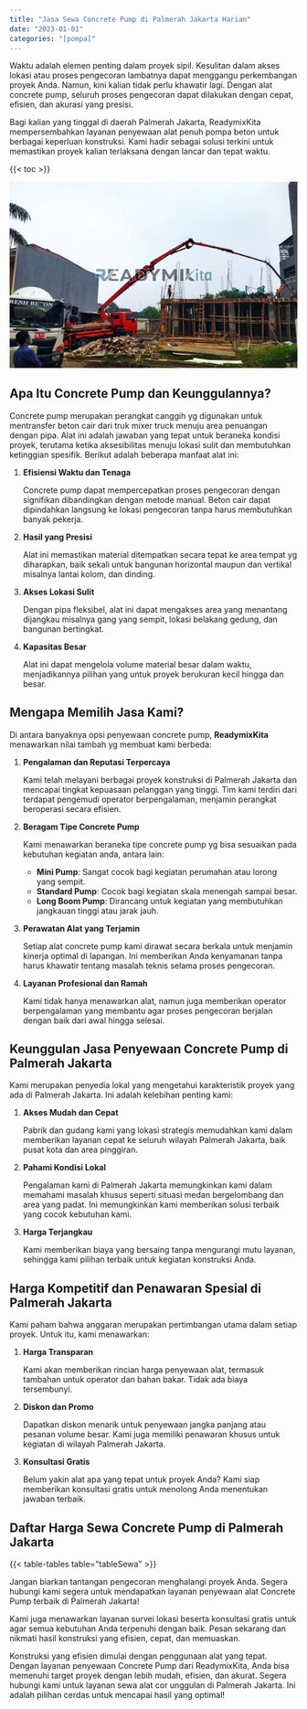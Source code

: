 ```yaml
---
title: "Jasa Sewa Concrete Pump di Palmerah Jakarta Harian"
date: "2023-01-01"
categories: "[pompa]"
---
```


Waktu adalah elemen penting dalam proyek sipil. Kesulitan dalam akses lokasi atau proses pengecoran lambatnya dapat menggangu perkembangan proyek Anda. Namun, kini kalian tidak perlu khawatir lagi. Dengan alat concrete pump, seluruh proses pengecoran dapat dilakukan dengan cepat, efisien, dan akurasi yang presisi.

Bagi kalian yang tinggal di daerah Palmerah Jakarta, ReadymixKita mempersembahkan layanan penyewaan alat penuh pompa beton untuk berbagai keperluan konstruksi. Kami hadir sebagai solusi terkini untuk memastikan proyek kalian terlaksana dengan lancar dan tepat waktu.

{{< toc >}}

![Jasa Sewa Concrete Pump di Palmerah Jakarta Harian](/images/pompa/sewa-pompa-16.jpg)

## Apa Itu Concrete Pump dan Keunggulannya?

Concrete pump merupakan perangkat canggih yg digunakan untuk mentransfer beton cair dari truk mixer truck menuju area penuangan dengan pipa. Alat ini adalah jawaban yang tepat untuk beraneka kondisi proyek, terutama ketika aksesibilitas menuju lokasi sulit dan membutuhkan ketinggian spesifik. Berikut adalah beberapa manfaat alat ini:

1. **Efisiensi Waktu dan Tenaga**

   Concrete pump dapat mempercepatkan proses pengecoran dengan signifikan dibandingkan dengan metode manual. Beton cair dapat dipindahkan langsung ke lokasi pengecoran tanpa harus membutuhkan banyak pekerja.

2. **Hasil yang Presisi**

   Alat ini memastikan material ditempatkan secara tepat ke area tempat yg diharapkan, baik sekali untuk bangunan horizontal maupun dan vertikal misalnya lantai kolom, dan dinding.

3. **Akses Lokasi Sulit**

   Dengan pipa fleksibel, alat ini dapat mengakses area yang menantang dijangkau misalnya gang yang sempit, lokasi belakang gedung, dan bangunan bertingkat.

4. **Kapasitas Besar**

   Alat ini dapat mengelola volume material besar dalam waktu, menjadikannya pilihan yang untuk proyek berukuran kecil hingga dan besar.

## Mengapa Memilih Jasa Kami?

Di antara banyaknya opsi penyewaan concrete pump, **ReadymixKita** menawarkan nilai tambah yg membuat kami berbeda:

1. **Pengalaman dan Reputasi Terpercaya**

   Kami telah melayani berbagai proyek konstruksi di Palmerah Jakarta dan mencapai tingkat kepuasaan pelanggan yang tinggi. Tim kami terdiri dari terdapat pengemudi operator berpengalaman, menjamin perangkat beroperasi secara efisien.

2. **Beragam Tipe Concrete Pump**

   Kami menawarkan beraneka tipe concrete pump yg bisa sesuaikan pada kebutuhan kegiatan anda, antara lain:
   - **Mini Pump**: Sangat cocok bagi kegiatan perumahan atau lorong yang sempit.
   - **Standard Pump**: Cocok bagi kegiatan skala menengah sampai besar.
   - **Long Boom Pump**: Dirancang untuk kegiatan yang membutuhkan jangkauan tinggi atau jarak jauh.

3. **Perawatan Alat yang Terjamin**

   Setiap alat concrete pump kami dirawat secara berkala untuk menjamin kinerja optimal di lapangan. Ini memberikan Anda kenyamanan tanpa harus khawatir tentang masalah teknis selama proses pengecoran.

4. **Layanan Profesional dan Ramah**

   Kami tidak hanya menawarkan alat, namun juga memberikan operator berpengalaman yang membantu agar proses pengecoran berjalan dengan baik dari awal hingga selesai.

## Keunggulan Jasa Penyewaan Concrete Pump di Palmerah Jakarta

Kami merupakan penyedia lokal yang mengetahui karakteristik proyek yang ada di Palmerah Jakarta. Ini adalah kelebihan penting kami:

1. **Akses Mudah dan Cepat**

   Pabrik dan gudang kami yang lokasi strategis memudahkan kami dalam memberikan layanan cepat ke seluruh wilayah Palmerah Jakarta, baik pusat kota dan area pinggiran.

2. **Pahami Kondisi Lokal**

   Pengalaman kami di Palmerah Jakarta memungkinkan kami dalam memahami masalah khusus seperti situasi medan bergelombang dan area yang padat. Ini memungkinkan kami memberikan solusi terbaik yang cocok kebutuhan kami.

3. **Harga Terjangkau**

   Kami memberikan biaya yang bersaing tanpa mengurangi mutu layanan, sehingga kami pilihan terbaik untuk kegiatan konstruksi Anda.

## Harga Kompetitif dan Penawaran Spesial di Palmerah Jakarta

Kami paham bahwa anggaran merupakan pertimbangan utama dalam setiap proyek. Untuk itu, kami menawarkan:

1. **Harga Transparan**

   Kami akan memberikan rincian harga penyewaan alat, termasuk tambahan untuk operator dan bahan bakar. Tidak ada biaya tersembunyi.

2. **Diskon dan Promo**

   Dapatkan diskon menarik untuk penyewaan jangka panjang atau pesanan volume besar. Kami juga memiliki penawaran khusus untuk kegiatan di wilayah Palmerah Jakarta.

3. **Konsultasi Gratis**

   Belum yakin alat apa yang tepat untuk proyek Anda? Kami siap memberikan konsultasi gratis untuk menolong Anda menentukan jawaban terbaik.

## Daftar Harga Sewa Concrete Pump di Palmerah Jakarta

{{< table-tables table="tableSewa" >}}

Jangan biarkan tantangan pengecoran menghalangi proyek Anda. Segera hubungi kami segera untuk mendapatkan layanan penyewaan alat Concrete Pump terbaik di Palmerah Jakarta!

Kami juga menawarkan layanan survei lokasi beserta konsultasi gratis untuk agar semua kebutuhan Anda terpenuhi dengan baik. Pesan sekarang dan nikmati hasil konstruksi yang efisien, cepat, dan memuaskan.

Konstruksi yang efisien dimulai dengan penggunaan alat yang tepat. Dengan layanan penyewaan Concrete Pump dari ReadymixKita, Anda bisa memenuhi target proyek dengan lebih mudah, efisien, dan akurat. Segera hubungi kami untuk layanan sewa alat cor unggulan di Palmerah Jakarta. Ini adalah pilihan cerdas untuk mencapai hasil yang optimal!